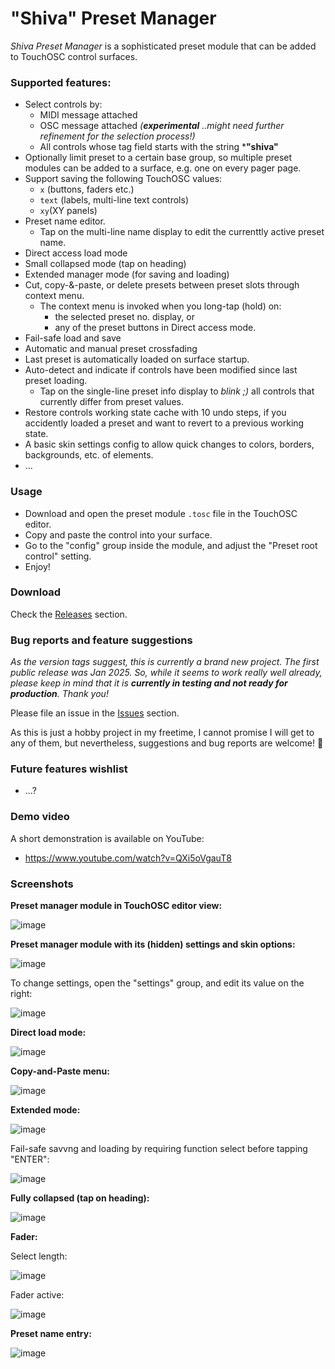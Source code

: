 # "Shiva" Preset Manager

*Shiva Preset Manager* is a sophisticated preset module that can be added to TouchOSC control surfaces.

### Supported features:
- Select controls by:
  - MIDI message attached
  - OSC message attached *(**experimental** ..might need further refinement for the selection process!)*
  - All controls whose tag field starts with the string ***"shiva"**
- Optionally limit preset to a certain base group, so multiple preset modules can be added to a surface, e.g. one on every pager page.
- Support saving the following TouchOSC values:
  - `x` (buttons, faders etc.)
  - `text` (labels, multi-line text controls)
  - `xy`(XY panels)
- Preset name editor.
  - Tap on the multi-line name display to edit the currenttly active preset name.
- Direct access load mode
- Small collapsed mode (tap on heading)
- Extended manager mode (for saving and loading)
- Cut, copy-&-paste, or delete presets between preset slots through context menu.
  - The context menu is invoked when you long-tap (hold) on:
    - the selected preset no. display, or
    - any of the preset buttons in Direct access mode.
- Fail-safe load and save
- Automatic and manual preset crossfading
- Last preset is automatically loaded on surface startup.
- Auto-detect and indicate if controls have been modified since last preset loading.
  - Tap on the single-line preset info display to *blink ;)* all controls that currently differ from preset values.
- Restore controls working state cache with 10 undo steps, if you accidently loaded a preset and want to revert to a previous working state.
- A basic skin settings config to allow quick changes to colors, borders, backgrounds, etc. of elements.
- ...

### Usage

- Download and open the preset module `.tosc` file in the TouchOSC editor.
- Copy and paste the control into your surface.
- Go to the "config" group inside the module, and adjust the "Preset root control" setting.
- Enjoy!

### Download

Check the [Releases](https://github.com/bobbadshy/touchosc_shiva_preset_manager/releases) section.

### Bug reports and feature suggestions

*As the version  tags suggest, this is currently a brand new project. The first public release was Jan 2025. So, while it seems to work really well already, please keep in mind that it is **currently in testing and not ready for production**. Thank you!*

Please file an issue in the [Issues](https://github.com/bobbadshy/touchosc_shiva_preset_manager/issues) section.

As this is just a hobby project in my freetime, I cannot promise I will get to any of them, but nevertheless, suggestions and bug reports are welcome! 🙂

### Future features wishlist

- ...?

### Demo video

A short demonstration is available on YouTube:
- https://www.youtube.com/watch?v=QXi5oVgauT8

### Screenshots

**Preset manager module in TouchOSC editor view:**

![image](https://github.com/user-attachments/assets/5e8cc508-7f93-416b-bd1f-a345b4ab5523)

**Preset manager module with its (hidden) settings and skin options:**

![image](https://github.com/user-attachments/assets/a3854b87-f970-44bc-b048-d000ad180fd0)

To change settings, open the "settings" group, and edit its value on the right:

![image](https://github.com/user-attachments/assets/1000ed6a-0be0-4f4e-b27d-7a289107bfd7)

**Direct load mode:**

![image](https://github.com/user-attachments/assets/10d927e4-4742-4cc2-ab9e-443e416f5808)

**Copy-and-Paste menu:**

![image](https://github.com/user-attachments/assets/f61e51a8-501d-44d8-a357-fc7817ab14c9)

**Extended mode:**

![image](https://github.com/user-attachments/assets/b0f5bd8f-d94f-4a65-b8ae-cbc3d9021986)

Fail-safe savvng and loading by requiring function select before tapping "ENTER":

![image](https://github.com/user-attachments/assets/01ad1eb3-3e65-4f98-a916-6590f95a1a88)

**Fully collapsed (tap on heading):**

![image](https://github.com/user-attachments/assets/86cb105b-9ddb-4303-9d87-4b2fdbfde95d)

**Fader:**

Select length:

![image](https://github.com/user-attachments/assets/fa5bebf2-22f7-4537-a2d1-9d11fc7cbf9c)


Fader active:

![image](https://github.com/user-attachments/assets/dd4e2095-f94a-4803-bbaa-2f4e35eacf4a)

**Preset name entry:**

![image](https://github.com/user-attachments/assets/2c001d3f-cc80-4003-aa1b-53d62cb1cbe6)
